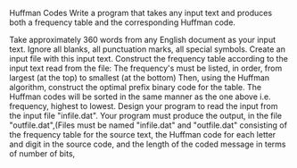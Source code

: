 Huffman Codes
Write a program that takes any input text and produces both a frequency table and the corresponding Huffman code.

Take approximately 360 words from any English document as your input text. Ignore all blanks, all punctuation marks, all special symbols. Create an input file with this input text.
Construct the frequency table according to the input text read from the file:
The frequency's must be listed, in order, from largest (at the top) to smallest (at the bottom)
Then, using the Huffman algorithm, construct the optimal prefix binary code for the table.
The Huffman codes will be sorted in the same manner as the one above i.e. frequency, highest to lowest.
Design your program to read the input from the input file "infile.dat". Your program must produce the output, in the file "outfile.dat",(Files must be named "infile.dat" and "outfile.dat" consisting of
the frequency table for the source text,
the Huffman code for each letter and digit in the source code, and
the length of the coded message in terms of number of bits,
